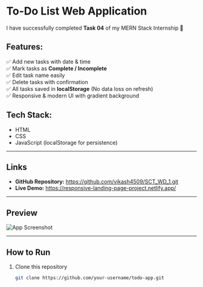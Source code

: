 # To-Do List Web Application  

I have successfully completed **Task 04** of my MERN Stack Internship 🚀  

## Features:
✅ Add new tasks with date & time  
✅ Mark tasks as **Complete / Incomplete**  
✅ Edit task name easily  
✅ Delete tasks with confirmation  
✅ All tasks saved in **localStorage** (No data loss on refresh)  
✅ Responsive & modern UI with gradient background  

## Tech Stack:
- HTML  
- CSS  
- JavaScript (localStorage for persistence)
  
---
## Links
- **GitHub Repository:** https://github.com/vikash4509/SCT_WD_1.git
- **Live Demo:** https://responsive-landing-page-project.netlify.app/
---

## Preview
![App Screenshot](screenshot.png)

---

## How to Run
1. Clone this repository  
   ```bash
   git clone https://github.com/your-username/todo-app.git
